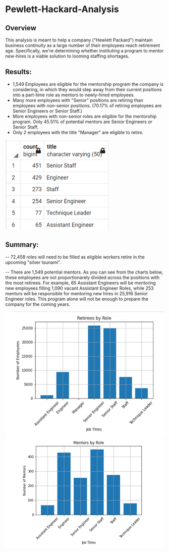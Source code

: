 # Pewlett-Hackard-Analysis

## Overview

This analysis is meant to help a company ("Hewlett Packard") maintain business continuity as a large number of their employees reach retirement age. Specifically, we're determining whether instituting a program to mentor new-hires is a viable solution to looming staffing shortages.

## Results:

- 1,549 Employees are eligible for the mentorship program the company is considering, in which they would step away from their current positions into a part-time role as mentors to newly-hired employees.
- Many more employees with "Senior" positions are retiring than employees with non-senior positions. (70.17% of retiring employees are Senior Engineers or Senior Staff.)
- More employees with non-senior roles are eligible for the mentorship program. Only 45.51% of potential mentors are Senior Engineers or Senior Staff.
- Only 2 employees with the title "Manager" are eligible to retire.

![mentor count table](data/Challenge_Data/mentor_count_table.png)

## Summary:

-- 72,458 roles will need to be filled as eligible workers retire in the upcoming "silver tsunami".

-- There are 1,549 potential mentors. As you can see from the charts below, these employees are not proportionarely divided across the positions with the most retirees. For example, 65 Assistant Engineers will be mentoring new employees filling 1,090 vacant Assistant Engineer Roles, while 253 mentors will be responsible for mentoring new hires in 25,916 Senior Engineer roles. This program alone will not be enough to prepare the company for the coming years.

![retirement titles](data/Challenge_Data/retiree_roles.png)
![mentor titles](data/Challenge_Data/mentor_roles.png)
